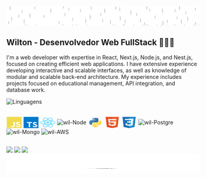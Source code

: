 <img src="https://raw.githubusercontent.com/Wiltonll/wiltonll/refs/heads/main/assets/RAIN.gif" alt="" height= "50" width="100%">

## Wilton - Desenvolvedor Web FullStack 👨🏻‍💻

I'm a web developer with expertise in React, Next.js, Node.js, and Nest.js, focused on creating efficient web applications. I have extensive experience developing interactive and scalable interfaces, as well as knowledge of modular and scalable back-end architecture. My experience includes projects focused on educational management, API integration, and database work.

![Linguagens](https://github-readme-stats-drab-psi-32.vercel.app/api/top-langs/?username=wiltonll&layout=compact&theme=dracula&count_private=true&cache_seconds=21600)

  <div style="display: inline_block"><br>
  <img align="center" alt="wil-Js" height="30" width="40"         src="https://raw.githubusercontent.com/devicons/devicon/master/icons/javascript/javascript-plain.svg">
  <img align="center" alt="wil-Ts" height="30" width="40" src="https://raw.githubusercontent.com/devicons/devicon/master/icons/typescript/typescript-plain.svg">
  <img align="center" alt="wil-React" height="30" width="40" src="https://raw.githubusercontent.com/devicons/devicon/master/icons/react/react-original.svg">
<img align="center" alt="wil-Node" height="30" width="40"
  src="https://cdn.jsdelivr.net/gh/devicons/devicon@latest/icons/nodejs/nodejs-original-wordmark.svg" />
    <img align="center" alt="wil-Python" height="30" width="40" src="https://raw.githubusercontent.com/devicons/devicon/master/icons/python/python-original.svg">
  <img align="center" alt="wil-HTML" height="30" width="40" src="https://raw.githubusercontent.com/devicons/devicon/master/icons/html5/html5-original.svg">
  <img align="center" alt="wil-CSS" height="30" width="40" src="https://raw.githubusercontent.com/devicons/devicon/master/icons/css3/css3-original.svg">
  <img align="center" alt="wil-Postgre" height="30" width="40" 
    src="https://cdn.jsdelivr.net/gh/devicons/devicon@latest/icons/postgresql/postgresql-plain-wordmark.svg" />
    <img align="center" alt="wil-Mongo" height="30" width="40" 
      src="https://cdn.jsdelivr.net/gh/devicons/devicon@latest/icons/mongodb/mongodb-original-wordmark.svg" />
  <img align="center" alt="wil-AWS" height="30" width="40" 
    src="https://cdn.jsdelivr.net/gh/devicons/devicon@latest/icons/amazonwebservices/amazonwebservices-original-wordmark.svg" />
</div>

##
<div>
<a href="https://instagram.com/wiltonll" target="_blank"><img src="https://img.shields.io/badge/-Instagram-%23E4405F?style=for-the-badge&logo=instagram&logoColor=white" target="_blank"></a>  
<a href = "mailto:ywiltoncm.contato@gmail.com"><img src="https://img.shields.io/badge/-Gmail-%23333?style=for-the-badge&logo=gmail&logoColor=white" target="_blank"></a> 
<a href="https://www.linkedin.com/in/wilton-cm" target="_blank"><img src="https://img.shields.io/badge/-LinkedIn-%230077B5?style=for-the-badge&logo=linkedin&logoColor=white" target="_blank"></a> 
</div>

<img src="https://raw.githubusercontent.com/Wiltonll/wiltonll/refs/heads/main/assets/RAIN2.gif" alt="" height= "50" width="100%">
